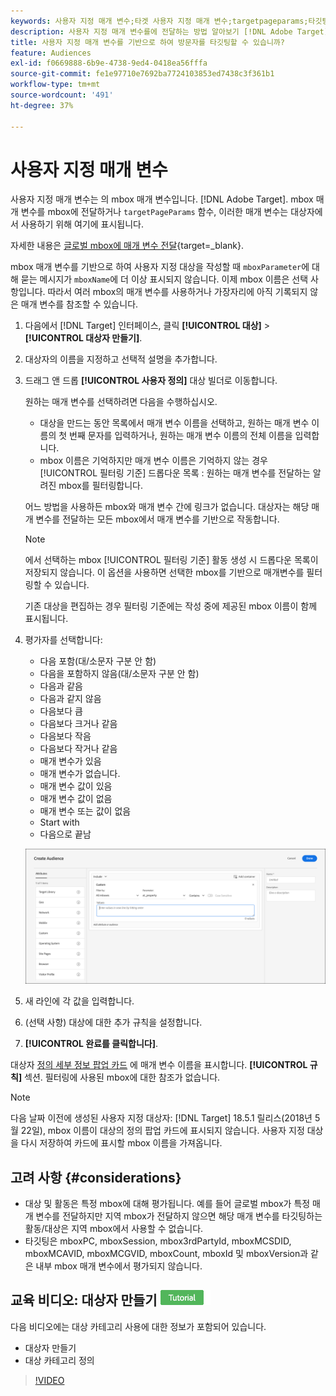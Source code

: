 ```yaml
---
keywords: 사용자 지정 매개 변수;타겟 사용자 지정 매개 변수;targetpageparams;타깃팅 mbox 매개 변수
description: 사용자 지정 매개 변수를에 전달하는 방법 알아보기 [!DNL Adobe Target] 대상자에 사용됩니다.
title: 사용자 지정 매개 변수를 기반으로 하여 방문자를 타깃팅할 수 있습니까?
feature: Audiences
exl-id: f0669888-6b9e-4738-9ed4-0418ea56fffa
source-git-commit: fe1e97710e7692ba7724103853ed7438c3f361b1
workflow-type: tm+mt
source-wordcount: '491'
ht-degree: 37%

---
```


# 사용자 지정 매개 변수

사용자 지정 매개 변수는 의 mbox 매개 변수입니다. [!DNL Adobe Target]. mbox 매개 변수를 mbox에 전달하거나 `targetPageParams` 함수, 이러한 매개 변수는 대상자에서 사용하기 위해 여기에 표시됩니다.

자세한 내용은 [글로벌 mbox에 매개 변수 전달](https://experienceleague.adobe.com/docs/target-dev/developer/client-side/global-mbox/pass-parameters-to-global-mbox.html){target=_blank}.

mbox 매개 변수를 기반으로 하여 사용자 지정 대상을 작성할 때 `mboxParameter`에 대해 묻는 메시지가 `mboxName`에 더 이상 표시되지 않습니다. 이제 mbox 이름은 선택 사항입니다. 따라서 여러 mbox의 매개 변수를 사용하거나 가장자리에 아직 기록되지 않은 매개 변수를 참조할 수 있습니다.

1. 다음에서 [!DNL Target] 인터페이스, 클릭 **[!UICONTROL 대상]** > **[!UICONTROL 대상자 만들기]**.
1. 대상자의 이름을 지정하고 선택적 설명을 추가합니다.
1. 드래그 앤 드롭 **[!UICONTROL 사용자 정의]** 대상 빌더로 이동합니다.

   원하는 매개 변수를 선택하려면 다음을 수행하십시오.

   * 대상을 만드는 동안 목록에서 매개 변수 이름을 선택하고, 원하는 매개 변수 이름의 첫 번째 문자를 입력하거나, 원하는 매개 변수 이름의 전체 이름을 입력합니다.
   * mbox 이름은 기억하지만 매개 변수 이름은 기억하지 않는 경우 [!UICONTROL 필터링 기준] 드롭다운 목록 : 원하는 매개 변수를 전달하는 알려진 mbox를 필터링합니다.

   어느 방법을 사용하든 mbox와 매개 변수 간에 링크가 없습니다. 대상자는 해당 매개 변수를 전달하는 모든 mbox에서 매개 변수를 기반으로 작동합니다.

   >[!NOTE]
   >
   >에서 선택하는 mbox [!UICONTROL 필터링 기준] 활동 생성 시 드롭다운 목록이 저장되지 않습니다. 이 옵션을 사용하면 선택한 mbox를 기반으로 매개변수를 필터링할 수 있습니다.

   기존 대상을 편집하는 경우 필터링 기준에는 작성 중에 제공된 mbox 이름이 함께 표시됩니다.

1. 평가자를 선택합니다:

   * 다음 포함(대/소문자 구분 안 함)
   * 다음을 포함하지 않음(대/소문자 구분 안 함)
   * 다음과 같음
   * 다음과 같지 않음
   * 다음보다 큼
   * 다음보다 크거나 같음
   * 다음보다 작음
   * 다음보다 작거나 같음
   * 매개 변수가 있음
   * 매개 변수가 없습니다.
   * 매개 변수 값이 있음
   * 매개 변수 값이 없음
   * 매개 변수 또는 값이 없음
   * Start with
   * 다음으로 끝남

   ![사용자 지정 매개 변수 대상](assets/custom.png)

1. 새 라인에 각 값을 입력합니다.
1. (선택 사항) 대상에 대한 추가 규칙을 설정합니다.
1. **[!UICONTROL 완료를 클릭합니다]**.

대상자 [정의 세부 정보 팝업 카드](/help/main/c-target/c-audiences/audiences.md#section_11B9C4A777E14D36BA1E925021945780) 에 매개 변수 이름을 표시합니다. **[!UICONTROL 규칙]** 섹션. 필터링에 사용된 mbox에 대한 참조가 없습니다.

>[!NOTE]
>
>다음 날짜 이전에 생성된 사용자 지정 대상자: [!DNL Target] 18.5.1 릴리스(2018년 5월 22일), mbox 이름이 대상의 정의 팝업 카드에 표시되지 않습니다. 사용자 지정 대상을 다시 저장하여 카드에 표시할 mbox 이름을 가져옵니다.

## 고려 사항 {#considerations}

* 대상 및 활동은 특정 mbox에 대해 평가됩니다. 예를 들어 글로벌 mbox가 특정 매개 변수를 전달하지만 지역 mbox가 전달하지 않으면 해당 매개 변수를 타깃팅하는 활동/대상은 지역 mbox에서 사용할 수 없습니다.
* 타깃팅은 mboxPC, mboxSession, mbox3rdPartyId, mboxMCSDID, mboxMCAVID, mboxMCGVID, mboxCount, mboxId 및 mboxVersion과 같은 내부 mbox 매개 변수에서 평가되지 않습니다.

## 교육 비디오: 대상자 만들기 ![튜토리얼 배지](/help/main/assets/tutorial.png)

다음 비디오에는 대상 카테고리 사용에 대한 정보가 포함되어 있습니다.

* 대상자 만들기
* 대상 카테고리 정의

>[!VIDEO](https://video.tv.adobe.com/v/17392)
